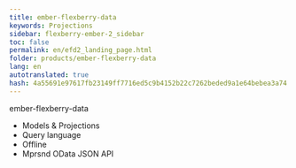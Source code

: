 ```yaml
---
title: ember-flexberry-data
keywords: Projections
sidebar: flexberry-ember-2_sidebar
toc: false
permalink: en/efd2_landing_page.html
folder: products/ember-flexberry-data
lang: en
autotranslated: true
hash: 4a55691e97617fb23149ff7716ed5c9b4152b22c7262beded9a1e64bebea3a74
---
```

ember-flexberry-data

* Models & Projections
* Query language
* Offline
* Mprsnd OData JSON API



